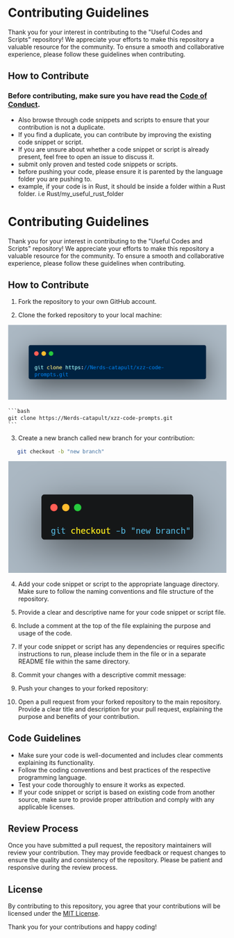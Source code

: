 # Contributing Guidelines

Thank you for your interest in contributing to the "Useful Codes and Scripts" repository! We appreciate your efforts to make this repository a valuable resource for the community. To ensure a smooth and collaborative experience, please follow these guidelines when contributing.

## How to Contribute

### Before contributing, make sure you have read the [Code of Conduct](CODE_OF_CONDUCT.md).

- Also browse through code snippets and scripts to ensure that your contribution is not a duplicate.
- If you find a duplicate, you can contribute by improving the existing code snippet or script.
- If you are unsure about whether a code snippet or script is already present, feel free to open an issue to discuss it.
- submit only proven and tested code snippets or scripts.
- before pushing your code, please ensure it is parented by the language folder you are pushing to.
- example, if your code is in Rust, it should be inside a folder within a Rust folder. i.e Rust/my_useful_rust_folder

# Contributing Guidelines

Thank you for your interest in contributing to the "Useful Codes and Scripts" repository! We appreciate your efforts to make this repository a valuable resource for the community. To ensure a smooth and collaborative experience, please follow these guidelines when contributing.

## How to Contribute

1. Fork the repository to your own GitHub account.

2. Clone the forked repository to your local machine:

![cloning](/public/cloning%20the%20repository.png)

    ```bash
    git clone https://Nerds-catapult/xzz-code-prompts.git
    ```

3. Create a new branch called new branch for your contribution:

```bash
   git checkout -b "new branch"
   ```
![branching](/public/creating%20a%20new%20branch.png)

4. Add your code snippet or script to the appropriate language directory. Make sure to follow the naming conventions and file structure of the repository.

5. Provide a clear and descriptive name for your code snippet or script file.

6. Include a comment at the top of the file explaining the purpose and usage of the code.

7. If your code snippet or script has any dependencies or requires specific instructions to run, please include them in the file or in a separate README file within the same directory.

8. Commit your changes with a descriptive commit message:

9. Push your changes to your forked repository:

10. Open a pull request from your forked repository to the main repository. Provide a clear title and description for your pull request, explaining the purpose and benefits of your contribution.

## Code Guidelines

- Make sure your code is well-documented and includes clear comments explaining its functionality.
- Follow the coding conventions and best practices of the respective programming language.
- Test your code thoroughly to ensure it works as expected.
- If your code snippet or script is based on existing code from another source, make sure to provide proper attribution and comply with any applicable licenses.

## Review Process

Once you have submitted a pull request, the repository maintainers will review your contribution. They may provide feedback or request changes to ensure the quality and consistency of the repository. Please be patient and responsive during the review process.

## License

By contributing to this repository, you agree that your contributions will be licensed under the [MIT License](LICENSE).

Thank you for your contributions and happy coding!
````
